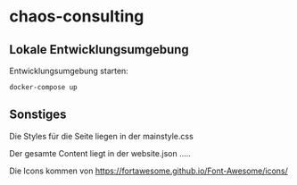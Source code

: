 # chaos-consulting

## Lokale Entwicklungsumgebung

Entwicklungsumgebung starten:

```
docker-compose up
```

## Sonstiges

Die Styles für die Seite liegen in der mainstyle.css

Der gesamte Content liegt in der website.json
.....

Die Icons kommen von https://fortawesome.github.io/Font-Awesome/icons/
